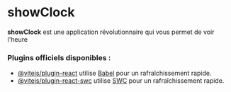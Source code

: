 # showClock

**showClock** est une application révolutionnaire qui vous permet de voir l'heure

### Plugins officiels disponibles :

- [@vitejs/plugin-react](https://github.com/vitejs/vite-plugin-react/blob/main/packages/plugin-react/README.md) utilise [Babel](https://babeljs.io/) pour un rafraîchissement rapide.
- [@vitejs/plugin-react-swc](https://github.com/vitejs/vite-plugin-react-swc) utilise [SWC](https://swc.rs/) pour un rafraîchissement rapide.
